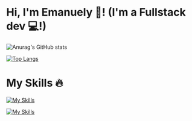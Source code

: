 <h1>Hi, I'm Emanuely 🥰! (I'm a Fullstack dev 💻!)</h1>

![Anurag's GitHub stats](https://github-readme-stats.vercel.app/api?username=EmanuelyTauany&theme=radical&show_icons=true)

[![Top Langs](https://github-readme-stats.vercel.app/api/top-langs/?username=EmanuelyTauany&theme=radical&layout=donut-vertical)](https://github.com/anuraghazra/github-readme-stats)

<h1>My Skills 🔥</h1>

[![My Skills](https://skillicons.dev/icons?i=js,html,css,c,python,java,dart)]([https://skillicons.dev])

[![My Skills](https://skillicons.dev/icons?i=react,nodejs,flutter,mysql,bootstrap,powershell,sqlite&perline=8)](https://skillicons.dev)


